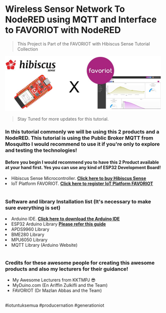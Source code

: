 # Wireless Sensor Network To NodeRED using MQTT and Interface to FAVORIOT with NodeRED
> This Project is Part of the FAVORIOT with Hibiscus Sense Tutorial Collection


  <p align="center"><img src="https://github.com/Coderakid01/Medias/blob/main/coverpage1.jpg" width="900"></a></p>
  
  >Stay Tuned for more updates for this tutorial.
   
  <h3>In this tutorial commonly we will be using this 2 products and a NodeRED. This tutorial is using the Public Broker MQTT from Mosquitto I would recommend to use it if you're only to explore and testing the technologies!</h3>
  <h4>Before you begin I would recommend you to have this 2 Product available at your hand first. Yes you can use any kind of ESP32 Development Board!</h4>
  <li>Hibiscus Sense Microcontroller. <b><a href="https://myduino.com/product/myd-036/" target="_blank"> Click here to buy Hibiscus Sense</a></b></li>
  <li>IoT Platform FAVORIOT. <b><a href="https://platform.favoriot.com/v2/login" target="_blank"> Click here to register IoT Platform FAVORIOT</a></b></li>
  
  </br>
  
  <h3>Software and library Installation list (It's necessary to make sure everything is set)</h3>

  <li>Arduino IDE. <b><a href="https://www.arduino.cc/en/Main/Software_" target="_blank"> Click here to download the Arduino IDE</a></b></li>
  <li>ESP32 Arduino Library <b><a href="https://github.com/espressif/arduino-esp32" target="_blank"> Please refer this guide </a></b></li>
  <li> APDS9960 Library </li>
  <li> BME280 Library </li>  
  <li> MPU6050 Library </li>
  <li> MQTT Library (Arduino Website) </li>
  </br>
  
  
<h3>Credits for these awesome people for creating this awesome products and also my lecturers for their guidance!</h3>

<ul>
  <li> My Awesome Lecturers from KKTMPJ 😎 </li>
  <li> MyDuino.com  (En Ariffin Zulkifli and the Team)</li>
  <li> FAVORIOT (Dr Mazlan Abbas and the Team)</li>
</ul>

</br>

<footer> #iotuntuksemua #producernation #generationiot </footer>
